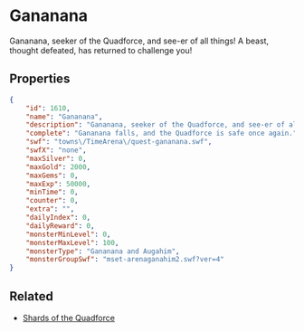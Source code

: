 # Gananana

Gananana, seeker of the Quadforce, and see-er of all things! A beast, thought defeated, has returned to challenge you!

## Properties

```json
{
    "id": 1610,
    "name": "Gananana",
    "description": "Gananana, seeker of the Quadforce, and see-er of all things! A beast, thought defeated, has returned to challenge you!",
    "complete": "Gananana falls, and the Quadforce is safe once again.",
    "swf": "towns\/TimeArena\/quest-gananana.swf",
    "swfX": "none",
    "maxSilver": 0,
    "maxGold": 2000,
    "maxGems": 0,
    "maxExp": 50000,
    "minTime": 0,
    "counter": 0,
    "extra": "",
    "dailyIndex": 0,
    "dailyReward": 0,
    "monsterMinLevel": 0,
    "monsterMaxLevel": 100,
    "monsterType": "Gananana and Augahim",
    "monsterGroupSwf": "mset-arenaganahim2.swf?ver=4"
}
```

## Related

- [Shards of the Quadforce](../items/18675-shards-of-the-quadforce.md)

